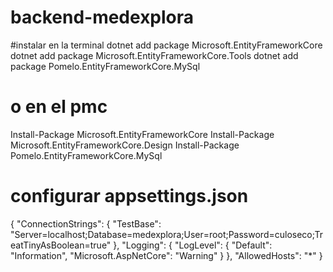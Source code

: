 # backend-medexplora

#instalar en la terminal
dotnet add package Microsoft.EntityFrameworkCore
dotnet add package Microsoft.EntityFrameworkCore.Tools
dotnet add package Pomelo.EntityFrameworkCore.MySql

# o en el pmc
Install-Package Microsoft.EntityFrameworkCore
Install-Package Microsoft.EntityFrameworkCore.Design
Install-Package Pomelo.EntityFrameworkCore.MySql


# configurar appsettings.json
  {
    "ConnectionStrings": {
      "TestBase": "Server=localhost;Database=medexplora;User=root;Password=culoseco;TreatTinyAsBoolean=true"
    },
    "Logging": {
      "LogLevel": {
        "Default": "Information",
        "Microsoft.AspNetCore": "Warning"
      }
    },
    "AllowedHosts": "*"
  }


